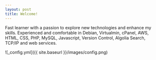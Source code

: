 ```yaml
---
layout: post
title: Welcome!
---
```


Fast learner with a passion to explore new technologies and enhance my skills. Experienced and comfortable in Debian, Virtualmin, cPanel, AWS, HTML, CSS, PHP, MySQL, Javascript, Version Control, Algolia Search, TCP/IP and web services.

![_config.yml]({{ site.baseurl }}/images/config.png)
